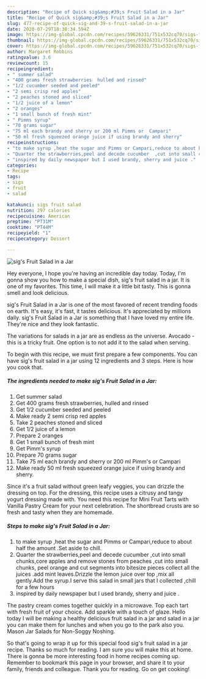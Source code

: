 ```yaml
---
description: "Recipe of Quick sig&amp;#39;s Fruit Salad in a Jar"
title: "Recipe of Quick sig&amp;#39;s Fruit Salad in a Jar"
slug: 477-recipe-of-quick-sig-and-39-s-fruit-salad-in-a-jar
date: 2020-07-29T18:30:34.594Z
image: https://img-global.cpcdn.com/recipes/59626331/751x532cq70/sigs-fruit-salad-in-a-jar-recipe-main-photo.jpg
thumbnail: https://img-global.cpcdn.com/recipes/59626331/751x532cq70/sigs-fruit-salad-in-a-jar-recipe-main-photo.jpg
cover: https://img-global.cpcdn.com/recipes/59626331/751x532cq70/sigs-fruit-salad-in-a-jar-recipe-main-photo.jpg
author: Margaret Robbins
ratingvalue: 3.6
reviewcount: 15
recipeingredient:
- " summer salad"
- "400 grams fresh strawberries  hulled and rinsed"
- "1/2 cucumber seeded and peeled"
- "2 semi crisp red apples"
- "2 peaches stoned and sliced"
- "1/2 juice of a lemon"
- "2 oranges"
- "1 small bunch of fresh mint"
- " Pimms syrup"
- "70 grams sugar"
- "75 ml each brandy and sherry or 200 ml Pimms or  Campari"
- "50 ml fresh squeezed orange juice if using brandy and sherry"
recipeinstructions:
- "to make syrup ,heat the sugar and Pimms or Campari,reduce to about half the amount .Set aside  to chill."
- "Quarter the strawberries,peel and decede cucumber  ,cut into small chunks,core apples and remove stones from peaches ,cut into small chunks, peel orange and cut segments into bitesize pieces collect all the juices .add mint leaves.Drizzle the lemon juice over top ,mix all gently.Add the syrup.I serve this salad in small jars that I collected ,chill for a few hours"
- "inspired by daily newspaper but I used brandy, sherry and juice ."
categories:
- Recipe
tags:
- sigs
- fruit
- salad

katakunci: sigs fruit salad 
nutrition: 297 calories
recipecuisine: American
preptime: "PT31M"
cooktime: "PT44M"
recipeyield: "1"
recipecategory: Dessert

---
```



![sig&#39;s Fruit Salad in a Jar](https://img-global.cpcdn.com/recipes/59626331/751x532cq70/sigs-fruit-salad-in-a-jar-recipe-main-photo.jpg)

Hey everyone, I hope you're having an incredible day today. Today, I'm gonna show you how to make a special dish, sig&#39;s fruit salad in a jar. It is one of my favorites. This time, I will make it a little bit tasty. This is gonna smell and look delicious.

sig&#39;s Fruit Salad in a Jar is one of the most favored of recent trending foods on earth. It's easy, it's fast, it tastes delicious. It's appreciated by millions daily. sig&#39;s Fruit Salad in a Jar is something that I have loved my entire life. They're nice and they look fantastic.

The variations for salads in a jar are as endless as the universe. Avocado - this is a tricky fruit. One option is to not add it to the salad when serving.


To begin with this recipe, we must first prepare a few components. You can have sig&#39;s fruit salad in a jar using 12 ingredients and 3 steps. Here is how you cook that.

##### The ingredients needed to make sig&#39;s Fruit Salad in a Jar:

1. Get  summer salad
1. Get 400 grams fresh strawberries,  hulled and rinsed
1. Get 1/2 cucumber seeded and peeled
1. Make ready 2 semi crisp red apples
1. Take 2 peaches stoned and sliced
1. Get 1/2 juice of a lemon
1. Prepare 2 oranges
1. Get 1 small bunch of fresh mint
1. Get  Pimm&#39;s syrup
1. Prepare 70 grams sugar
1. Take 75 ml each brandy and sherry or 200 ml Pimm&#39;s or  Campari
1. Make ready 50 ml fresh squeezed orange juice if using brandy and sherry.


Since it&#39;s a fruit salad without green leafy veggies, you can drizzle the dressing on top. For the dressing, this recipe uses a citrusy and tangy yogurt dressing made with. You need this recipe for Mini Fruit Tarts with Vanilla Pastry Cream for your next celebration. The shortbread crusts are so fresh and tasty when they are homemade. 

##### Steps to make sig&#39;s Fruit Salad in a Jar:

1. to make syrup ,heat the sugar and Pimms or Campari,reduce to about half the amount .Set aside  to chill.
1. Quarter the strawberries,peel and decede cucumber  ,cut into small chunks,core apples and remove stones from peaches ,cut into small chunks, peel orange and cut segments into bitesize pieces collect all the juices .add mint leaves.Drizzle the lemon juice over top ,mix all gently.Add the syrup.I serve this salad in small jars that I collected ,chill for a few hours
1. inspired by daily newspaper but I used brandy, sherry and juice .


The pastry cream comes together quickly in a microwave. Top each tart with fresh fruit of your choice. Add sparkle with a touch of glaze. Hello today I will be making a healthy delicious fruit salad in a jar and salad in a jar you can make them for lunches and when you go to the park also you. Mason Jar Salads for Non-Soggy Noshing. 

So that's going to wrap it up for this special food sig&#39;s fruit salad in a jar recipe. Thanks so much for reading. I am sure you will make this at home. There is gonna be more interesting food in home recipes coming up. Remember to bookmark this page in your browser, and share it to your family, friends and colleague. Thank you for reading. Go on get cooking!
